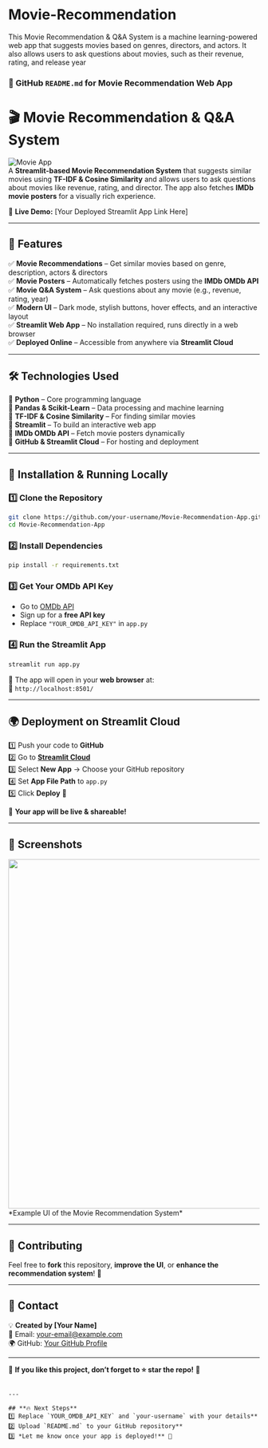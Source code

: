 # Movie-Recommendation
This Movie Recommendation &amp; Q&amp;A System is a machine learning-powered web app that suggests movies based on genres, directors, and actors. It also allows users to ask questions about movies, such as their revenue, rating, and release year
### **📜 GitHub `README.md` for Movie Recommendation Web App**  


# 🎬 Movie Recommendation & Q&A System  

![Movie App](https://img.shields.io/badge/Movie-Recommendation-blue?style=for-the-badge)  
A **Streamlit-based Movie Recommendation System** that suggests similar movies using **TF-IDF & Cosine Similarity** and allows users to ask questions about movies like revenue, rating, and director. The app also fetches **IMDb movie posters** for a visually rich experience.  

🚀 **Live Demo:** [Your Deployed Streamlit App Link Here]  

---

## 📌 Features  
✅ **Movie Recommendations** – Get similar movies based on genre, description, actors & directors  
✅ **Movie Posters** – Automatically fetches posters using the **IMDb OMDb API**  
✅ **Movie Q&A System** – Ask questions about any movie (e.g., revenue, rating, year)  
✅ **Modern UI** – Dark mode, stylish buttons, hover effects, and an interactive layout  
✅ **Streamlit Web App** – No installation required, runs directly in a web browser  
✅ **Deployed Online** – Accessible from anywhere via **Streamlit Cloud**  

---

## 🛠️ Technologies Used  
🔹 **Python** – Core programming language  
🔹 **Pandas & Scikit-Learn** – Data processing and machine learning  
🔹 **TF-IDF & Cosine Similarity** – For finding similar movies  
🔹 **Streamlit** – To build an interactive web app  
🔹 **IMDb OMDb API** – Fetch movie posters dynamically  
🔹 **GitHub & Streamlit Cloud** – For hosting and deployment  

---

## 🚀 Installation & Running Locally  

### 1️⃣ Clone the Repository  
```bash
git clone https://github.com/your-username/Movie-Recommendation-App.git
cd Movie-Recommendation-App
```

### 2️⃣ Install Dependencies  
```bash
pip install -r requirements.txt
```

### 3️⃣ Get Your OMDb API Key  
- Go to [OMDb API](https://www.omdbapi.com/)  
- Sign up for a **free API key**  
- Replace `"YOUR_OMDB_API_KEY"` in `app.py`  

### 4️⃣ Run the Streamlit App  
```bash
streamlit run app.py
```
🔹 The app will open in your **web browser** at:  
📌 `http://localhost:8501/`  

---

## 🌍 Deployment on Streamlit Cloud  
1️⃣ Push your code to **GitHub**  
2️⃣ Go to **[Streamlit Cloud](https://share.streamlit.io/)**  
3️⃣ Select **New App** → Choose your GitHub repository  
4️⃣ Set **App File Path** to `app.py`  
5️⃣ Click **Deploy** 🎉  

📌 **Your app will be live & shareable!**  

---

## 🎥 Screenshots  
<img src="https://via.placeholder.com/800x400.png?text=Movie+Recommendation+App+UI" width="700">  
*Example UI of the Movie Recommendation System*  

---

## 🤝 Contributing  
Feel free to **fork** this repository, **improve the UI**, or **enhance the recommendation system**! 🚀  

---

## 📧 Contact  
💡 **Created by [Your Name]**  
📩 Email: your-email@example.com  
🌍 GitHub: [Your GitHub Profile](https://github.com/your-username)  

---

🚀 **If you like this project, don’t forget to ⭐ star the repo!** 🎉  
```

---

## **🔥 Next Steps**
1️⃣ Replace `YOUR_OMDB_API_KEY` and `your-username` with your details**  
2️⃣ Upload `README.md` to your GitHub repository**  
3️⃣ *Let me know once your app is deployed!** 🚀  
